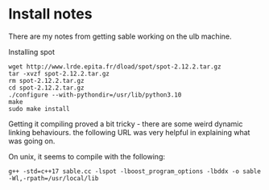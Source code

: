 # Install notes

There are my notes from getting sable working on the ulb machine.

Installing spot
```
wget http://www.lrde.epita.fr/dload/spot/spot-2.12.2.tar.gz
tar -xvzf spot-2.12.2.tar.gz
rm spot-2.12.2.tar.gz
cd spot-2.12.2.tar.gz
./configure --with-pythondir=/usr/lib/python3.10
make
sudo make install
```

Getting it compiling proved a bit tricky - there are some weird dynamic linking behaviours. the following URL was very helpful in explaining what was going on.

On unix, it seems to compile with the following:
```
g++ -std=c++17 sable.cc -lspot -lboost_program_options -lbddx -o sable -Wl,-rpath=/usr/local/lib
```